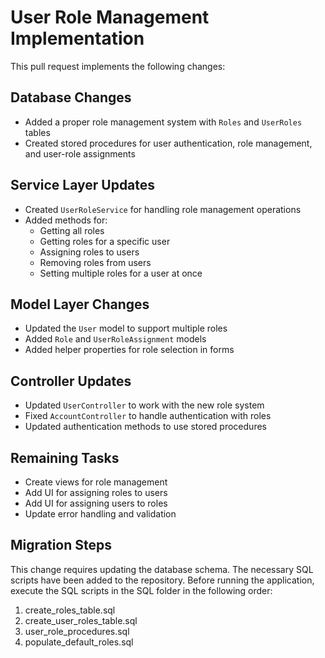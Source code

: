 # User Role Management Implementation

This pull request implements the following changes:

## Database Changes
- Added a proper role management system with `Roles` and `UserRoles` tables
- Created stored procedures for user authentication, role management, and user-role assignments

## Service Layer Updates
- Created `UserRoleService` for handling role management operations
- Added methods for:
  - Getting all roles
  - Getting roles for a specific user
  - Assigning roles to users
  - Removing roles from users
  - Setting multiple roles for a user at once

## Model Layer Changes
- Updated the `User` model to support multiple roles
- Added `Role` and `UserRoleAssignment` models
- Added helper properties for role selection in forms

## Controller Updates
- Updated `UserController` to work with the new role system
- Fixed `AccountController` to handle authentication with roles
- Updated authentication methods to use stored procedures

## Remaining Tasks
- Create views for role management
- Add UI for assigning roles to users
- Add UI for assigning users to roles
- Update error handling and validation

## Migration Steps
This change requires updating the database schema. The necessary SQL scripts have been added to the repository. Before running the application, execute the SQL scripts in the SQL folder in the following order:
1. create_roles_table.sql
2. create_user_roles_table.sql 
3. user_role_procedures.sql
4. populate_default_roles.sql
